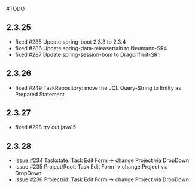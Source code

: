 #TODO 
## 2.3.25
* fixed #285 Update spring-boot 2.3.3 to 2.3.4
* fixed #286 Update spring-data-releasetrain to Neumann-SR4
* fixed #287 Update spring-session-bom to Dragonfruit-SR1

## 2.3.26
* fixed #249 TaskRepository: move the JQL Query-String to Entity as Prepared Statement

## 2.3.27
* fixed #298 try out java15

## 2.3.28
* Issue #234 Taskstate: Task Edit Form -> change Project via DropDown 
* Issue #235 Project/Root: Task Edit Form -> change Project via DropDown
* Issue #236 Project/id: Task Edit Form -> change Project via DropDown

